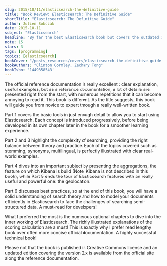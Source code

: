 ```yaml
---
slug: 2015/10/11/elasticsearch-the-definitive-guide
title: "Book Review: Elasticsearch: The Definitive Guide"
shortTitle: "Elasticsearch: The Definitive Guide"
author: Julien Sobczak
date: 2015-10-11
subject: "Elasticsearch"
headline: "By far the best Elasticsearch book but covers the outdated 1.4 release"
note: 15
stars: 3
tags: [programming]
topics: [elasticsearch]
bookCover: "/posts_resources/covers/elasticsearch-the-definitive-guide.jpg"
bookAuthors: "Clinton Gormley, Zachary Tong"
bookIsbn: '1449358543'
---
```



The official reference documentation is really excellent : clear explanation, useful examples, but as a reference documentation, a lot of details are presented right from the start, with numerous repetitions that it can become annoying to read it. This book is different. As the title suggests, this book will guide you from novice to expert through a really well-written book.

Part 1 covers the basic tools in just enough detail to allow you to start using Elasticsearch. Each concept is introduced progressively, before being developed in its own chapter later in the book for a smoother learning experience.

Part 2 and 3 highlight the complexity of searching, providing the right balance between theory and practice. Each of the topics covered such as stemming, synonyms, multilingual, is perfectly illustrated with clear real-world examples.

Part 4 dives into an important subject by presenting the aggregations, the feature on which Kibana is build (Note: Kibana is not described in this book), while Part 5 ends the tour of Elasticsearch features with an really useful and powerful one: the geolocation.

Part 6 discusses best practices, so at the end of this book, you will have a solid understanding of search theory and how to model your documents efficiently in Elasticsearch to face the challenges of searching semi-structured data. A must-read for developers!

What I preferred the most is the numerous optional chapters to dive into the inner working of Elasticsearch. The richly illustrated explanations of the scoring calculation are a must! This is exactly why I prefer read lengthy book over often more concise official documentation. A highly successful technical book!

Please not that the book is published in Creative Commons license and an updated edition covering the version 2.x is available from the official site along the reference documentation.

